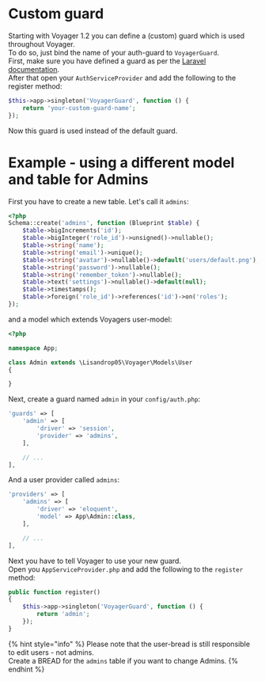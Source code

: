 # Custom guard

Starting with Voyager 1.2 you can define a \(custom\) guard which is used throughout Voyager.  
To do so, just bind the name of your auth-guard to `VoyagerGuard`.  
First, make sure you have defined a guard as per the [Laravel documentation](https://laravel.com/docs/authentication#adding-custom-guards).  
After that open your `AuthServiceProvider` and add the following to the register method:

```php
$this->app->singleton('VoyagerGuard', function () {
    return 'your-custom-guard-name';
});
```

Now this guard is used instead of the default guard.


# Example - using a different model and table for Admins

First you have to create a new table. Let's call it `admins`:  
```php
<?php
Schema::create('admins', function (Blueprint $table) {
    $table->bigIncrements('id');
    $table->bigInteger('role_id')->unsigned()->nullable();
    $table->string('name');
    $table->string('email')->unique();
    $table->string('avatar')->nullable()->default('users/default.png');
    $table->string('password')->nullable();
    $table->string('remember_token')->nullable();
    $table->text('settings')->nullable()->default(null);
    $table->timestamps();
    $table->foreign('role_id')->references('id')->on('roles');
});
```

and a model which extends Voyagers user-model:

```php
<?php

namespace App;

class Admin extends \Lisandrop05\Voyager\Models\User
{

}
```

Next, create a guard named `admin` in your `config/auth.php`:
```php
'guards' => [
    'admin' => [
        'driver' => 'session',
        'provider' => 'admins',
    ],

    // ...
],
```
And a user provider called `admins`:
```php
'providers' => [
    'admins' => [
        'driver' => 'eloquent',
        'model' => App\Admin::class,
    ],

    // ...
],
```

Next you have to tell Voyager to use your new guard.  
Open you `AppServiceProvider.php` and add the following to the `register` method:

```php
public function register()
{
    $this->app->singleton('VoyagerGuard', function () {
        return 'admin';
    });
}
```

{% hint style="info" %}
Please note that the user-bread is still responsible to edit users - not admins.  
Create a BREAD for the `admins` table if you want to change Admins.
{% endhint %}
